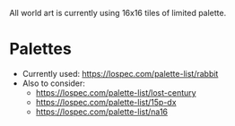 All world art is currently using 16x16 tiles of limited palette.

# Palettes
- Currently used: https://lospec.com/palette-list/rabbit
- Also to consider:
    - https://lospec.com/palette-list/lost-century
    - https://lospec.com/palette-list/15p-dx
    - https://lospec.com/palette-list/na16
